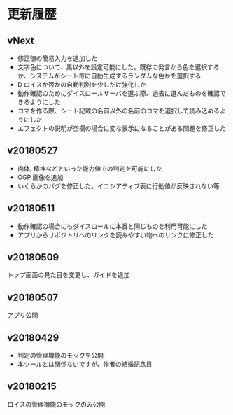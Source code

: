 # 更新履歴

## vNext

- 修正値の簡易入力を追加した
- 文字色について、黒以外を設定可能にした。既存の発言から色を選択するか、システムがシート毎に自動生成するランダムな色かを選択する
- D ロイスか否かの自動判別を少しだけ強化した
- 動作確認のためにダイスロールサーバを選ぶ際、過去に選んだものを確認できるようにした
- コマを作る際、シート記載の名前以外の名前のコマを選択して読み込めるようにした
- エフェクトの説明が空欄の場合に変な表示になることがある問題を修正した

## v20180527

- 肉体, 精神などといった能力値での判定を可能にした
- OGP 画像を追加
- いくらかのバグを修正した。イニシアティブ表に行動値が反映されない等

## v20180511

- 動作確認の場合にもダイスロールに本番と同じものを利用可能にした
- アプリからリポジトリへのリンクを読みやすい物へのリンクに修正した

## v20180509

トップ画面の見た目を変更し、ガイドを追加

## v20180507

アプリ公開

## v20180429

- 判定の管理機能のモックを公開
- 本ツールとは関係ないですが、作者の結婚記念日

## v20180215

ロイスの管理機能のモックのみ公開
